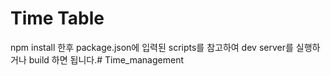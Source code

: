 # Time Table
npm install 한후 package.json에 입력된 scripts를 참고하여 dev server를 실행하거나 build 하면 됩니다.# Time_management

